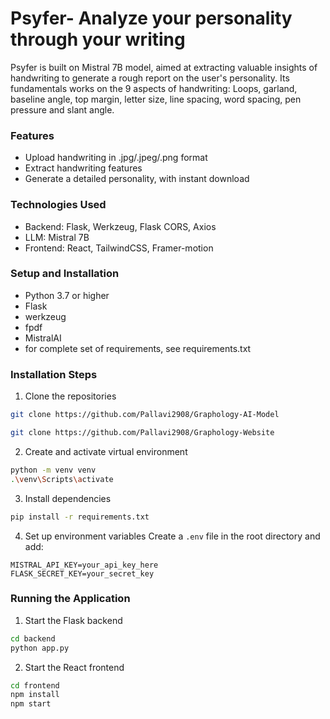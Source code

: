 
# Psyfer- Analyze your personality through your writing

Psyfer is built on Mistral 7B model, aimed at extracting valuable insights of handwriting to generate a rough report on the user's personality. Its fundamentals works on the 9 aspects of handwriting: Loops, garland, baseline angle, top margin, letter size, line spacing, word spacing, pen pressure and slant angle.

### Features
- Upload handwriting in .jpg/.jpeg/.png format
- Extract handwriting features
- Generate a detailed personality, with instant download

### Technologies Used
- Backend: Flask, Werkzeug, Flask CORS, Axios
- LLM: Mistral 7B
- Frontend: React, TailwindCSS, Framer-motion


### Setup and Installation
- Python 3.7 or higher
- Flask
- werkzeug
- fpdf
- MistralAI
- for complete set of requirements, see requirements.txt

### Installation Steps
1. Clone the repositories
```bash
git clone https://github.com/Pallavi2908/Graphology-AI-Model
```

```bash
git clone https://github.com/Pallavi2908/Graphology-Website
```

2. Create and activate virtual environment
```bash
python -m venv venv
.\venv\Scripts\activate
```

3. Install dependencies
```bash
pip install -r requirements.txt
```

4. Set up environment variables
Create a `.env` file in the root directory and add:
```
MISTRAL_API_KEY=your_api_key_here
FLASK_SECRET_KEY=your_secret_key
```

### Running the Application
1. Start the Flask backend
```bash
cd backend
python app.py
```

2. Start the React frontend
```bash
cd frontend
npm install
npm start
```
